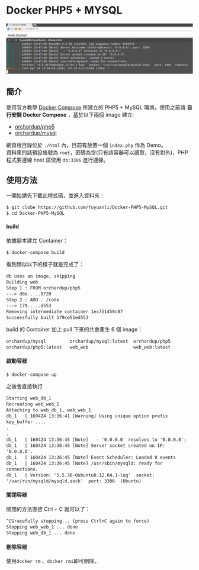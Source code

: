 # Docker PHP5 + MYSQL

![Docker PHP5 + MYSQL](https://raw.githubusercontent.com/fuyuanli/Docker-PHP5-MySQL/master/web.png)

## 簡介

使用官方教學 [Docker Compose][1]  所建立的 PHP5 + MySQL 環境，使用之前請 **自行安裝 Docker Compose** ，基於以下兩個 image 建立:
   - [orchardup/php5][2]  
   - [orchardup/mysql][3]

網頁根目錄位於 `./html` 內，目前有放置一個 `index.php` 作為 Demo。  
資料庫的話預設帳號為 `root`，密碼為空(只有該容器可以讀取，沒有對外)，PHP 程式要連線 host 請使用 `db:3306` 進行連線。

## 使用方法

一開始請先下載此程式碼，並進入資料夾：

    $ git clobe https://github.com/fuyuanli/Docker-PHP5-MySQL.git
    $ cd Docker-PHP5-MySQL
    
#### build
依據腳本建立 Container：

    $ docker-compose build

    
看到類似以下的樣子就是完成了：

    db uses an image, skipping
    Building web
    Step 1 : FROM orchardup/php5
    ---> d8e.....8720
    Step 2 : ADD . /code
    ---> 179.....d553
    Removing intermediate container 1ec751450c87
    Successfully built 179ce51ed553

build 的 Container 加上 pull 下來的共會產生 6 個 image：

    orchardup/mysql         orchardup/mysql:latest  orchardup/php5          orchardup/php5:latest   web_web                 web_web:latest
 
#### 啟動容器

    $ docker-compose up

之後會直接執行

    Starting web_db_1
    Recreating web_web_1
    Attaching to web_db_1, web_web_1
    db_1   | 160424 13:36:41 [Warning] Using unique option prefix key_buffer ....
    .
    .
    db_1   | 160424 13:36:45 [Note]   - '0.0.0.0' resolves to '0.0.0.0';
    db_1   | 160424 13:36:45 [Note] Server socket created on IP: '0.0.0.0'.
    db_1   | 160424 13:36:45 [Note] Event Scheduler: Loaded 0 events
    db_1   | 160424 13:36:45 [Note] /usr/sbin/mysqld: ready for connections.
    db_1   | Version: '5.5.38-0ubuntu0.12.04.1-log'  socket: '/var/run/mysqld/mysqld.sock'  port: 3306  (Ubuntu)

#### 關閉容器
關閉的方法直接 Ctrl + C 就可以了：

    ^CGracefully stopping... (press Ctrl+C again to force)
    Stopping web_web_1 ... done
    Stopping web_db_1 ... done

#### 刪除容器
使用`docker rm` 、`docker rmi`即可刪除。

[1]:https://docs.docker.com/compose/
[2]:https://hub.docker.com/r/orchardup/php5/
[3]:https://hub.docker.com/r/orchardup/mysql/
